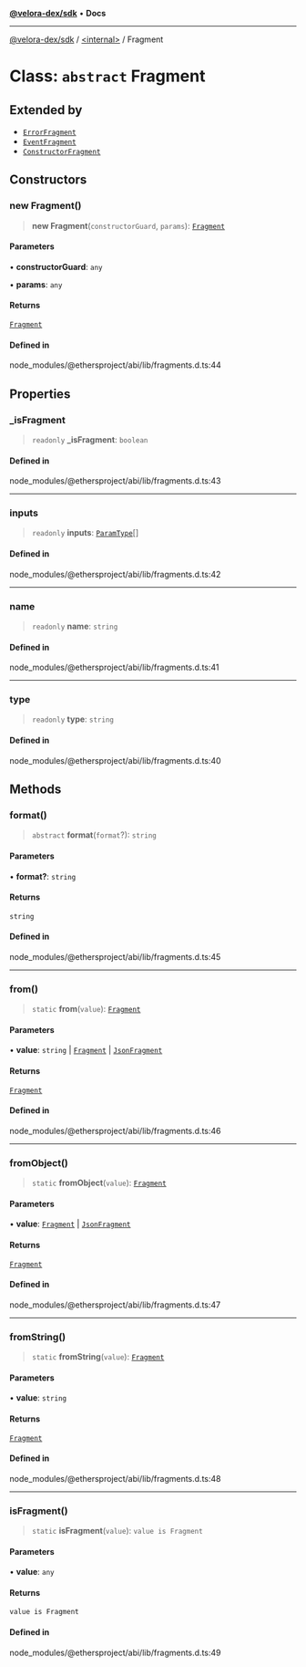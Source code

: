 [**@velora-dex/sdk**](../../README.md) • **Docs**

***

[@velora-dex/sdk](../../globals.md) / [\<internal\>](../README.md) / Fragment

# Class: `abstract` Fragment

## Extended by

- [`ErrorFragment`](ErrorFragment.md)
- [`EventFragment`](EventFragment.md)
- [`ConstructorFragment`](ConstructorFragment.md)

## Constructors

### new Fragment()

> **new Fragment**(`constructorGuard`, `params`): [`Fragment`](Fragment.md)

#### Parameters

• **constructorGuard**: `any`

• **params**: `any`

#### Returns

[`Fragment`](Fragment.md)

#### Defined in

node\_modules/@ethersproject/abi/lib/fragments.d.ts:44

## Properties

### \_isFragment

> `readonly` **\_isFragment**: `boolean`

#### Defined in

node\_modules/@ethersproject/abi/lib/fragments.d.ts:43

***

### inputs

> `readonly` **inputs**: [`ParamType`](ParamType.md)[]

#### Defined in

node\_modules/@ethersproject/abi/lib/fragments.d.ts:42

***

### name

> `readonly` **name**: `string`

#### Defined in

node\_modules/@ethersproject/abi/lib/fragments.d.ts:41

***

### type

> `readonly` **type**: `string`

#### Defined in

node\_modules/@ethersproject/abi/lib/fragments.d.ts:40

## Methods

### format()

> `abstract` **format**(`format`?): `string`

#### Parameters

• **format?**: `string`

#### Returns

`string`

#### Defined in

node\_modules/@ethersproject/abi/lib/fragments.d.ts:45

***

### from()

> `static` **from**(`value`): [`Fragment`](Fragment.md)

#### Parameters

• **value**: `string` \| [`Fragment`](Fragment.md) \| [`JsonFragment`](../interfaces/JsonFragment.md)

#### Returns

[`Fragment`](Fragment.md)

#### Defined in

node\_modules/@ethersproject/abi/lib/fragments.d.ts:46

***

### fromObject()

> `static` **fromObject**(`value`): [`Fragment`](Fragment.md)

#### Parameters

• **value**: [`Fragment`](Fragment.md) \| [`JsonFragment`](../interfaces/JsonFragment.md)

#### Returns

[`Fragment`](Fragment.md)

#### Defined in

node\_modules/@ethersproject/abi/lib/fragments.d.ts:47

***

### fromString()

> `static` **fromString**(`value`): [`Fragment`](Fragment.md)

#### Parameters

• **value**: `string`

#### Returns

[`Fragment`](Fragment.md)

#### Defined in

node\_modules/@ethersproject/abi/lib/fragments.d.ts:48

***

### isFragment()

> `static` **isFragment**(`value`): `value is Fragment`

#### Parameters

• **value**: `any`

#### Returns

`value is Fragment`

#### Defined in

node\_modules/@ethersproject/abi/lib/fragments.d.ts:49
